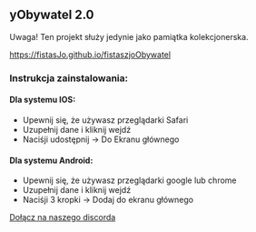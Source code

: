 ## yObywatel 2.0

Uwaga! Ten projekt służy jedynie jako pamiątka kolekcjonerska.

https://fistasJo.github.io/fistaszjoObywatel

### Instrukcja zainstalowania:
#### Dla systemu IOS:
- Upewnij się, że używasz przeglądarki Safari
- Uzupełnij dane i kliknij wejdź
- Naciśji udostępnij -> Do Ekranu głównego
#### Dla systemu Android:
- Upewnij się, że używasz przeglądarki google lub chrome
- Uzupełnij dane i kliknij wejdź
- Naciśji 3 kropki -> Dodaj do ekranu głównego

[Dołącz na naszego discorda](https://discord.gg/EDg7A8sWqm)
